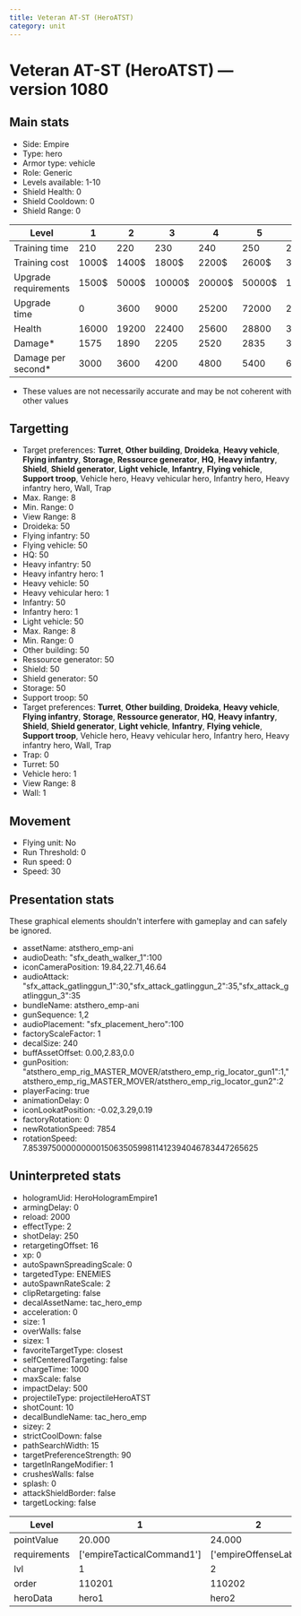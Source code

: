 ```yaml
---
title: Veteran AT-ST (HeroATST)
category: unit
---
```


# Veteran AT-ST (HeroATST) — version 1080

## Main stats

  * Side: Empire
  * Type: hero
  * Armor type: vehicle
  * Role: Generic
  * Levels available: 1-10
  * Shield Health: 0
  * Shield Cooldown: 0
  * Shield Range: 0

|Level               |1    |2    |3     |4     |5     |6      |7      |8      |9       |10      |
|--------------------|-----|-----|------|------|------|-------|-------|-------|--------|--------|
|Training time       |210  |220  |230   |240   |250   |260    |270    |280    |290     |300     |
|Training cost       |1000$|1400$|1800$ |2200$ |2600$ |3000$  |3400$  |4000$  |4200$   |4600$   |
|Upgrade requirements|1500$|5000$|10000$|20000$|50000$|135000$|225000$|450000$|1500000$|2500000$|
|Upgrade time        |0    |3600 |9000  |25200 |72000 |216000 |345600 |518400 |691200  |1036800 |
|Health              |16000|19200|22400 |25600 |28800 |32000  |35200  |38400  |41600   |48000   |
|Damage*             |1575 |1890 |2205  |2520  |2835  |3150   |3465   |3780   |4095    |4725    |
|Damage per second*  |3000 |3600 |4200  |4800  |5400  |6000   |6600   |7200   |7800    |9000    |

* These values are not necessarily accurate and may be not coherent with other values

## Targetting

  * Target preferences: **Turret**, **Other building**, **Droideka**, **Heavy vehicle**, **Flying infantry**, **Storage**, **Ressource generator**, **HQ**, **Heavy infantry**, **Shield**, **Shield generator**, **Light vehicle**, **Infantry**, **Flying vehicle**, **Support troop**, Vehicle hero, Heavy vehicular hero, Infantry hero, Heavy infantry hero, Wall, Trap
  * Max. Range: 8
  * Min. Range: 0
  * View Range: 8
  * Droideka: 50
  * Flying infantry: 50
  * Flying vehicle: 50
  * HQ: 50
  * Heavy infantry: 50
  * Heavy infantry hero: 1
  * Heavy vehicle: 50
  * Heavy vehicular hero: 1
  * Infantry: 50
  * Infantry hero: 1
  * Light vehicle: 50
  * Max. Range: 8
  * Min. Range: 0
  * Other building: 50
  * Ressource generator: 50
  * Shield: 50
  * Shield generator: 50
  * Storage: 50
  * Support troop: 50
  * Target preferences: **Turret**, **Other building**, **Droideka**, **Heavy vehicle**, **Flying infantry**, **Storage**, **Ressource generator**, **HQ**, **Heavy infantry**, **Shield**, **Shield generator**, **Light vehicle**, **Infantry**, **Flying vehicle**, **Support troop**, Vehicle hero, Heavy vehicular hero, Infantry hero, Heavy infantry hero, Wall, Trap
  * Trap: 0
  * Turret: 50
  * Vehicle hero: 1
  * View Range: 8
  * Wall: 1

## Movement

  * Flying unit: No
  * Run Threshold: 0
  * Run speed: 0
  * Speed: 30

## Presentation stats

These graphical elements shouldn't interfere with gameplay and can safely be ignored.

  * assetName: atsthero_emp-ani
  * audioDeath: "sfx_death_walker_1":100
  * iconCameraPosition: 19.84,22.71,46.64
  * audioAttack: "sfx_attack_gatlinggun_1":30,"sfx_attack_gatlinggun_2":35,"sfx_attack_gatlinggun_3":35
  * bundleName: atsthero_emp-ani
  * gunSequence: 1,2
  * audioPlacement: "sfx_placement_hero":100
  * factoryScaleFactor: 1
  * decalSize: 240
  * buffAssetOffset: 0.00,2.83,0.0
  * gunPosition: "atsthero_emp_rig_MASTER_MOVER/atsthero_emp_rig_locator_gun1":1,"atsthero_emp_rig_MASTER_MOVER/atsthero_emp_rig_locator_gun2":2
  * playerFacing: true
  * animationDelay: 0
  * iconLookatPosition: -0.02,3.29,0.19
  * factoryRotation: 0
  * newRotationSpeed: 7854
  * rotationSpeed: 7.8539750000000001506350599811412394046783447265625

## Uninterpreted stats

  * hologramUid: HeroHologramEmpire1
  * armingDelay: 0
  * reload: 2000
  * effectType: 2
  * shotDelay: 250
  * retargetingOffset: 16
  * xp: 0
  * autoSpawnSpreadingScale: 0
  * targetedType: ENEMIES
  * autoSpawnRateScale: 2
  * clipRetargeting: false
  * decalAssetName: tac_hero_emp
  * acceleration: 0
  * size: 1
  * overWalls: false
  * sizex: 1
  * favoriteTargetType: closest
  * selfCenteredTargeting: false
  * chargeTime: 1000
  * maxScale: false
  * impactDelay: 500
  * projectileType: projectileHeroATST
  * shotCount: 10
  * decalBundleName: tac_hero_emp
  * sizey: 2
  * strictCoolDown: false
  * pathSearchWidth: 15
  * targetPreferenceStrength: 90
  * targetInRangeModifier: 1
  * crushesWalls: false
  * splash: 0
  * attackShieldBorder: false
  * targetLocking: false

|Level       |1                         |2                    |3                    |4                    |5                    |6                    |7                    |8                    |9                    |10                    |
|------------|--------------------------|---------------------|---------------------|---------------------|---------------------|---------------------|---------------------|---------------------|---------------------|----------------------|
|pointValue  |20.000                    |24.000               |28.000               |32.000               |36.000               |40.000               |44.000               |48.000               |52.000               |60.000                |
|requirements|['empireTacticalCommand1']|['empireOffenseLab2']|['empireOffenseLab3']|['empireOffenseLab4']|['empireOffenseLab5']|['empireOffenseLab6']|['empireOffenseLab7']|['empireOffenseLab8']|['empireOffenseLab9']|['empireOffenseLab10']|
|lvl         |1                         |2                    |3                    |4                    |5                    |6                    |7                    |8                    |9                    |10                    |
|order       |110201                    |110202               |110203               |110204               |110205               |110206               |110207               |110208               |110209               |110210                |
|heroData    |hero1                     |hero2                |hero3                |hero4                |hero5                |hero6                |hero7                |hero8                |hero9                |hero10                |

